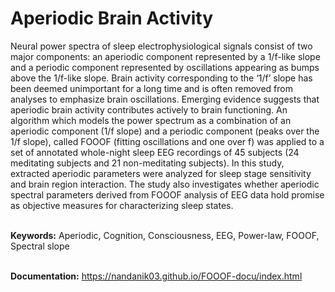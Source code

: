 # Aperiodic Brain Activity

Neural power spectra of sleep electrophysiological signals consist of two major components: an aperiodic component represented by a 1/f-like slope and a periodic component represented by oscillations appearing as bumps above the 1/f-like slope. Brain activity corresponding to the ‘1/f’ slope has been deemed unimportant for a long time and is often removed from analyses to emphasize brain oscillations. Emerging evidence suggests that aperiodic brain activity contributes actively to brain functioning. An algorithm which models the power spectrum as a combination of an aperiodic component (1/f slope) and a periodic component (peaks over the 1/f slope), called FOOOF (fitting oscillations and one over f) was applied to a set of annotated whole-night sleep EEG recordings of 45 subjects (24 meditating subjects and 21 non-meditating subjects). In this study, extracted aperiodic parameters were analyzed for sleep 
stage sensitivity and brain region interaction. The study also investigates whether aperiodic spectral parameters derived from FOOOF analysis of EEG 
data hold promise as objective measures for characterizing sleep states.

<br><b>Keywords:</b> Aperiodic, Cognition, Consciousness, EEG, Power-law, FOOOF, Spectral slope 

<br><b>Documentation:</b> https://nandanik03.github.io/FOOOF-docu/index.html
